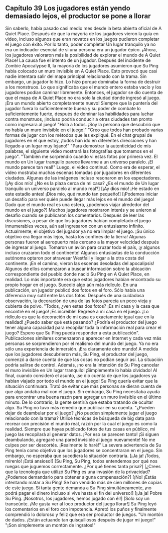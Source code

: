 
## Capítulo 39 Los jugadores están yendo demasiado lejos, el productor se pone a llorar


Sin saberlo, había pasado casi medio mes desde la beta abierta oficial de A Quiet Place. Después de que la mayoría de los jugadores vieron la guía en video, incluso algunos que eran novatos en los juegos pudieron completar el juego con éxito.
Por lo tanto, poder completar Un lugar tranquilo ya no era un indicador esencial de si una persona era un jugador épico.
¡Ahora, los jugadores valoraron más la posibilidad de explorar el mundo de A Quiet Place!
La causa fue el intento de un jugador.
Después del incidente de Zombie Apocalypse II, la mayoría de los jugadores asumieron que Su Ping había colocado un muro invisible en A Quiet Place.
Esto provocó que casi nadie intentara salir del mapa principal relacionado con la trama.
Sin embargo, un jugador lo hizo. Lo hizo porque dominaba la forma de destruir a los monstruos.
Lo que significaba que el mundo entero estaba vacío y los jugadores podían caminar libremente.
Entonces, el jugador se dio cuenta de que el mapa de A Quiet Place no era solo la ciudad donde ingresó al juego.
¡Era un mundo abierto completamente nuevo!
Siempre que la puntería del jugador fuera lo suficientemente buena y su poder de combate lo suficientemente fuerte, después de dominar las habilidades para luchar contra monstruos, ¡incluso podría conducir a otras ciudades tan pronto como ingresara al juego!
"Hola a todos. ¡Soy la persona que descubrió que no había un muro invisible en el juego!"
"Creo que todos han probado varias formas de jugar con los métodos que les expliqué. En el chat grupal de jugadores en el que estoy, ¡todos han ido en diferentes direcciones y han llegado a un lugar muy lejano!"
"Para demostrar la autenticidad de mis palabras, el siguiente vídeo mostrará las fotografías que tomamos en el juego".
"También me sorprendió cuando vi estas fotos por primera vez. El mundo en Un lugar tranquilo parece llevarme a un universo paralelo. ¡El mundo parece tan real!"
Luego, el video continuó.
Como era de esperar, el vídeo mostraba muchas escenas tomadas por jugadores en diferentes ciudades.
Algunas de las imágenes incluso resonaron en los espectadores.
[¡Ay dios mío! ¿No es la plaza cerca de mi casa? ¿Es el mundo de Un lugar tranquilo un universo paralelo al mundo real?]
[¡Ay dios mío! ¡He estado en este estadio antes! ¡Dios mío, qué mundo tan pequeño!]
[¡Podemos iniciar un desafío para ver quién puede llegar más lejos en el mundo del juego! Dado que el mundo real es una esfera, ¿podemos viajar alrededor del mundo en el juego?]
Muchos jugadores mostraron interés y se unieron al desafío cuando se publicaron los comentarios.
Después de leer las discusiones, a pesar de que los jugadores habían completado el juego innumerables veces, aún así ingresaron con un entusiasmo infinito.
Actualmente, el objetivo del jugador ya no era limpiar el juego. ¡Su único objetivo era llegar más lejos, hasta los confines de la tierra!
Algunas personas fueron al aeropuerto más cercano a la mayor velocidad después de ingresar al juego. Tomaron un avión para cruzar todo el país, ¡y algunos incluso cruzaron todo el continente!
Algunos entusiastas de la conducción autónoma optaron por atravesar Westfall y llegar a la otra costa del continente. ¡En el camino, vieron las escenas desoladas del apocalipsis!
Algunos de ellos comenzaron a buscar información sobre la ubicación correspondiente del pueblo donde nació Su Ping en A Quiet Place, en realidad.
Lo más importante era que estos jugadores habían encontrado su propio hogar en el juego.
Sucedió algo aún más ridículo.
En una publicación, un jugador publicó dos fotos en el foro.
Sólo había una diferencia muy sutil entre las dos fotos. Después de una cuidadosa observación, la decoración de una de las fotos parecía un poco vieja y cubierta de polvo.
"Todos, ¿ven estas dos fotos?
¡Es mi casa y la casa que encontré en el juego!
¡Es increíble! Regresé a mi casa en el juego. ¡Lo ridículo es que la decoración de mi casa es exactamente igual que en la realidad!
¿Puedo saber qué está pasando? ¿Podría el productor del juego tener alguna capacidad para recopilar toda la información real para crear el juego?
Espero que Su Ping pueda responder a esta publicación".
Publicaciones similares comenzaron a aparecer en Internet y cada vez más personas se sorprendieron por el realismo del mundo del juego.
Ya no era sólo una experiencia de inmersión. ¡Era claramente otro mundo!
A medida que los jugadores descubrieron más, Su Ping, el productor del juego, comenzó a darse cuenta de que las cosas no podían seguir así. La situación podría salirse de control.
Además, ¡no era la intención de Su Ping cancelar el muro invisible en Un lugar tranquilo!
¡Simplemente lo había olvidado!
Al final, cuando consideró el asunto, ¡se dio cuenta de que los jugadores ya habían viajado por todo el mundo en el juego!
Su Ping quería evitar que la situación continuara. Trató de evitar que más personas se dieran cuenta de que algo andaba mal con el juego.
Sin embargo, Su Ping necesitaba ayuda para encontrar una buena razón para agregar un muro invisible en el último minuto. De lo contrario, la gente sentiría que estaba tratando de ocultar algo.
Su Ping no tuvo más remedio que publicar en su cuenta.
"¿Pueden dejar de deambular por el juego? ¿No pueden simplemente jugar el juego relacionado con la trama?
Utilicé técnicas de búsqueda de big data para recrear con precisión el mundo real, razón por la cual el juego es como la realidad.
Siempre que hayas publicado fotos de tus casas en público, mi juego las recopilará al generar datos. ¡Por eso se parecen tanto!
¡Si siguen deambulando, agregaré una pared invisible al juego nuevamente! No me culpes por ser descortés. ¡Realmente lo haré!"
La severa advertencia de Su Ping tenía como objetivo que los jugadores se concentraran en el juego.
Sin embargo, no esperaba que sucediera la situación contraria.
[¡Ja ja! ¡Todos, mírenlo! ¡Está ansioso!]
[Su Ping, Su Ping, todos entendemos por qué nos ruegas que juguemos correctamente. ¿Por qué tienes tanta prisa?]
[¿Crees que la tecnología que utilizó Su Ping es una invasión de la privacidad? ¿Podemos demandarlo para obtener alguna compensación?]
[¡No! ¡Estás intentando matar a Su Ping! Se han vendido más de cien millones de copias de este juego. Si tanta gente demanda a Su Ping simultáneamente, ¡no podrá pagar el dinero incluso si vive hasta el fin del universo!]
[¡Ja ja! Pobre Su Ping. ¡Nosotros, los jugadores, hemos jugado con él!]
[Solo soy un transeúnte. ¡Me gusta ver al loco productor del juego llorar!]
Su Ping leyó los comentarios en el foro con impotencia. Apretó los puños y finalmente comprendió lo doloroso y feliz que era ser productor de juegos.
"Un montón de dados. ¡Están actuando tan quisquillosos después de jugar mi juego!"
"¡Son simplemente un montón de ingratos!"
